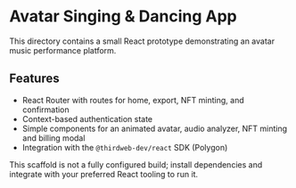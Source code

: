 # Avatar Singing & Dancing App

This directory contains a small React prototype demonstrating an avatar music performance platform.

## Features

- React Router with routes for home, export, NFT minting, and confirmation
- Context-based authentication state
- Simple components for an animated avatar, audio analyzer, NFT minting and billing modal
- Integration with the `@thirdweb-dev/react` SDK (Polygon)

This scaffold is not a fully configured build; install dependencies and integrate with your preferred React tooling to run it.
